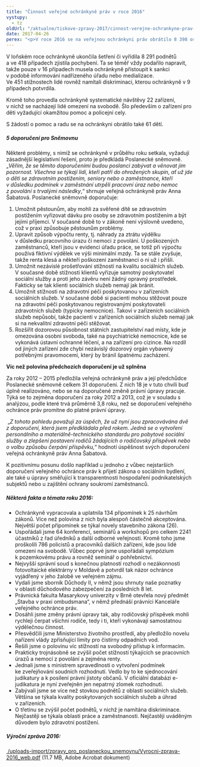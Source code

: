 ```yaml
---
title: "Činnost veřejné ochránkyně práv v roce 2016"
vystupy:
  - tz
oldUrl: "/aktualne/tiskove-zpravy-2017/cinnost-verejne-ochrankyne-prav-v-roce-2016"
date: 2017-04-26
perex: "<p>V roce 2016 se na veřejnou ochránkyni práv obrátilo 8 398 osob s žádostí o pomoc a prověření postupu úřadů v jejich věci. Je to o téměř 900 podnětů víc, než ochránkyně obdržela v předchozím roce. Nejčastěji lidé hledali pomoc s problémy v oblasti sociálního zabezpečení a stavebního řádu. Právě stížnosti na stavební úřady zaznamenaly největší nárůst téměř o 40%. Výrazněji rovněž stoupl počet podnětů týkajících se dopravy (32 %), zdravotnictví (31 %), ochrany práv dětí (30 %) a zaměstnanosti a práce (29 %). V 833 případech ochránkyně zahájila šetření, z toho v 50 případech z vlastní iniciativy.</p>"
---
```


<!-- imported from the old website -->

<p>V loňském roce ochránkyně ukončila šetření či vyřídila 8 291 podnětů a ve 418 případech zjistila pochybení. Ta se téměř vždy podařilo napravit, takže pouze v 16 případech musela ochránkyně přistoupit k sankci v podobě informování nadřízeného úřadu nebo medializace. Ve 451 stížnostech lidé rovněž namítali diskriminaci, kterou ochránkyně v 9 případech potvrdila.</p> <p>Kromě toho provedla ochránkyně systematické návštěvy 22 zařízení, v nichž se nacházejí lidé omezení na svobodě. Šlo především o zařízení pro děti vyžadující okamžitou pomoc a policejní cely.</p> <p>S žádostí o pomoc a radu se na ochránkyni obrátilo také 61 dětí.</p> <h5>5 doporučení pro Sněmovnu</h5> <p>Některé problémy, s nimiž se ochránkyně v průběhu roku setkala, vyžadují zásadnější legislativní řešení, proto je předkládá Poslanecké sněmovně. „<i>Věřím, že se těmito doporučeními budou poslanci zabývat a věnovat jim pozornost. Všechna se týkají lidí, kteří patří do ohrožených skupin, ať už jde o děti se zdravotním postižením, seniory nebo o zaměstnance, kteří v důsledku podmínek v zaměstnání utrpěli pracovní úraz nebo nemoc z povolání s trvalými následky</i>,“ shrnuje veřejná ochránkyně práv Anna Šabatová. Poslanecké sněmovně doporučuje:</p> <p></p><ol><li>Umožnit pěstounům, aby mohli za svěřené dítě se zdravotním postižením vyřizovat dávku pro osoby se zdravotním postižením a být jejími příjemci. V současné době to v zákoně není výslovně uvedeno, což v praxi způsobuje pěstounům problémy.</li><li>Upravit způsob výpočtu renty, tj. náhrady za ztrátu výdělku v důsledku pracovního úrazu či nemoci z povolání. U poškozených zaměstnanců, kteří jsou v evidenci úřadu práce, se totiž při výpočtu používá fiktivní výdělek ve výši minimální mzdy. Ta se stále zvyšuje, takže renta klesá a někteří poškození zaměstnanci o ni už i přišli.</li><li>Umožnit nezávislé prošetřování stížností na kvalitu sociálních služeb. V současné době stížnosti klientů vyřizuje samotný poskytovatel sociální služby a proti jeho závěru není žádný opravný prostředek. Fakticky se tak klienti sociálních služeb nemají jak bránit.</li><li>Umožnit stížnosti na zdravotní péči poskytovanou v zařízeních sociálních služeb. V současné době si pacienti mohou stěžovat pouze na zdravotní péči poskytovanou registrovanými poskytovateli zdravotních služeb (typicky nemocnice). Takoví v zařízeních sociálních služeb nepůsobí, takže pacienti v zařízeních sociálních služeb nemají jak si na nekvalitní zdravotní péči stěžovat.</li><li>Rozšířit dozorovou působnost státních zastupitelství nad místy, kde je omezována osobní svoboda, také na psychiatrické nemocnice, kde se vykonává ústavní ochranné léčení, a na zařízení pro cizince. Na rozdíl od jiných zařízení zde chybí nezávislý dozorový orgán vybavený potřebnými pravomocemi, který by bránil špatnému zacházení.</li></ol><p></p>     <p><b>Víc než polovina předchozích doporučení je už splněna</b></p> <p>Za roky 2012 – 2015 předložila veřejná ochránkyně práv a její předchůdce Poslanecké sněmovně celkem 31 doporučení. Z nich 18 je v tuto chvíli buď úplně realizováno, nebo se na doporučené změně právní úpravy pracuje. Týká se to zejména doporučení za roky 2012 a 2013, což je v souladu s  analýzou, podle které trvá průměrně 3,8 roku, než se doporučení veřejného ochránce práv promítne do platné právní úpravy.</p> <p> „<i>Z tohoto pohledu považuji za úspěch, že už nyní jsou zpracovávána dvě z doporučení, která jsem předkládala před rokem. Jedná se o vytvoření personálního a materiálně-technického standardu pro pobytové sociální služby a zlepšení postavení rodičů žádajících o rodičovský příspěvek nebo o volbu způsobu čerpání příspěvku,</i>“ hodnotí úspěšnost svých doporučení veřejná ochránkyně práv Anna Šabatová.</p> <p>K pozitivnímu posunu došlo například u jednoho z vůbec nejstarších doporučení veřejného ochránce práv k přijetí zákona o sociálním bydlení, ale také u úpravy směřující k transparentnosti hospodaření podnikatelských subjektů nebo u zajištění ochrany soukromí zaměstnanců.</p> <h5>Některá fakta a témata roku 2016:</h5> <p></p><ul><li>Ochránkyně vypracovala a uplatnila 134 připomínek k 25 návrhům zákonů. Více než polovina z nich byla alespoň částečně akceptována. Největší počet připomínek se týkal novely stavebního zákona (26).</li><li>Uspořádali jsme 64 konferencí, seminářů a workshopů pro celkem 2241 účastníků z řad úředníků a další odborné veřejnosti. Kromě toho jsme proškolili 786 policistů a pracovníků dalších zařízení, kde jsou lidé omezeni na svobodě. Vůbec poprvé jsme uspořádali sympózium k pozemkovému právu a rovněž seminář o pohřebnictví.</li><li>Nejvyšší správní soud s konečnou platností rozhodl o nezákonnosti fotovoltaické elektrárny v Moldavě a potvrdil tak názor ochránce vyjádřený v jeho žalobě ve veřejném zájmu.</li><li>Vydali jsme sborník Důchody II, v němž jsou shrnuty naše poznatky v oblasti důchodového zabezpečení za posledních 8 let.</li><li>Právnická fakulta Masarykovy univerzity v Brně otevřela nový předmět „Stavba v praxi ombudsmana“, v němž přednáší právníci Kanceláře veřejného ochránce práv.</li><li>Dosáhli jsme změny právní úpravy tak, aby rodičovský příspěvek mohli rychleji čerpat všichni rodiče, tedy i ti, kteří vykonávají samostatnou výdělečnou činnost.</li><li>Přesvědčili jsme Ministerstvo životního prostředí, aby předložilo novelu nařízení vlády zpřísňující limity pro čistírny odpadních vod.</li><li>Řešili jsme o polovinu víc stížností na svobodný přístup k informacím.</li><li>Prakticky trojnásobně se zvýšil počet stížností týkajících se pracovních úrazů a nemocí z povolání a zejména renty.</li><li>Jednali jsme s ministrem spravedlnosti o vytvoření podmínek ke zveřejňování soudních rozhodnutí. Vedlo by to ke sjednocování judikatury a k posílení právní jistoty občanů. V oficiální databázi e-judikatura je nyní zveřejněn jen nepatrný zlomek rozhodnutí.</li><li>Zabývali jsme se více než stovkou podnětů z oblasti sociálních služeb. Většina se týkala kvality poskytovaných sociálních služeb a úhrad v zařízeních.</li><li>O třetinu se zvýšil počet podnětů, v nichž je namítána diskriminace. Nejčastěji se týkala oblasti práce a zaměstnanosti. Nejčastěji uváděným důvodem bylo zdravotní postižení.</li></ul><h5>Výroční zpráva 2016:</h5><p><a title="Otevření do nového okna" href="/uploads-import/zpravy_pro_poslaneckou_snemovnu/Vyrocni-zprava-2016_web.pdf" target="_blank"> /uploads-import/zpravy_pro_poslaneckou_snemovnu/Vyrocni-zprava-2016_web.pdf</a> (11.7 MB, Adobe Acrobat dokument)</p><p></p><p></p>            <p> </p>
